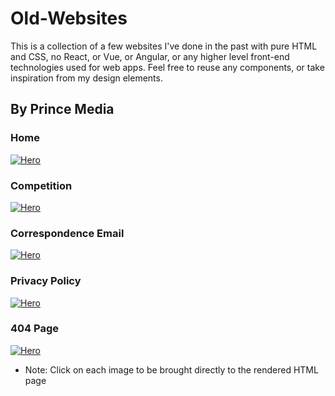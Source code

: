 # Old-Websites
This is a collection of a few websites I've done in the past with pure HTML and CSS, no React, or Vue, or Angular, or any higher level front-end technologies used for web apps. Feel free to reuse any components, or take inspiration from my design elements.

## By Prince Media
### Home
[![Hero](https://user-images.githubusercontent.com/63657230/226694728-a2db2bab-afb0-4d90-9fb6-80f97b34165a.png)](https://raw.githack.com/jcook03266/Old-Websites/main/ByPrinceMediaWebsite/index.html)

### Competition
[![Hero](https://user-images.githubusercontent.com/63657230/226702571-50e69745-390f-44c7-991c-bae267bd19b7.png)](https://raw.githack.com/jcook03266/Old-Websites/main/ByPrinceMediaWebsite/Competition.html)

### Correspondence Email
[![Hero](https://user-images.githubusercontent.com/63657230/226702846-94aa5f66-56f9-4957-8600-d2a7c65b938e.png)](https://raw.githack.com/jcook03266/Old-Websites/main/ByPrinceMediaWebsite/BPM-contact-form-response-email.html)

### Privacy Policy
[![Hero](https://user-images.githubusercontent.com/63657230/226702715-b3ec9856-93ea-43d4-8c88-08890f1666c7.png)](https://raw.githack.com/jcook03266/Old-Websites/main/ByPrinceMediaWebsite/Privacy-Policy.html)

### 404 Page
[![Hero](https://user-images.githubusercontent.com/63657230/226702957-75736130-ee74-4814-b29a-331e87aff3b7.png)](https://raw.githack.com/jcook03266/Old-Websites/main/ByPrinceMediaWebsite/404.html)
- Note: Click on each image to be brought directly to the rendered HTML page
